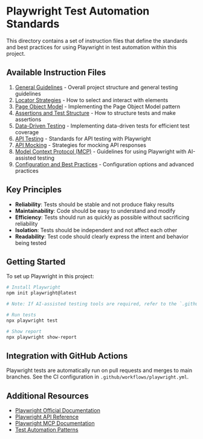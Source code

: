 # Playwright Test Automation Standards

This directory contains a set of instruction files that define the standards and best practices for using Playwright in test automation within this project.

## Available Instruction Files

1. [General Guidelines](playwright-general.md) - Overall project structure and general testing guidelines
2. [Locator Strategies](playwright-locators.md) - How to select and interact with elements
3. [Page Object Model](playwright-pom.md) - Implementing the Page Object Model pattern
4. [Assertions and Test Structure](playwright-assertions.md) - How to structure tests and make assertions
5. [Data-Driven Testing](playwright-data-driven-testing.md) - Implementing data-driven tests for efficient test coverage
6. [API Testing](playwright-api-testing.md) - Standards for API testing with Playwright
7. [API Mocking](playwright-api-mocking.md) - Strategies for mocking API responses
8. [Model Context Protocol (MCP)](playwright-mcp.md) - Guidelines for using Playwright with AI-assisted testing
9. [Configuration and Best Practices](playwright-config.md) - Configuration options and advanced practices

## Key Principles

- **Reliability**: Tests should be stable and not produce flaky results
- **Maintainability**: Code should be easy to understand and modify
- **Efficiency**: Tests should run as quickly as possible without sacrificing reliability
- **Isolation**: Tests should be independent and not affect each other
- **Readability**: Test code should clearly express the intent and behavior being tested

## Getting Started

To set up Playwright in this project:

```bash
# Install Playwright
npm init playwright@latest

# Note: If AI-assisted testing tools are required, refer to the `.github/copilot/` directory for GitHub Copilot setup or the `.cursor/rules/` directory for Cursor AI setup. Detailed instructions can also be found in the `README.md` file in the root directory.

# Run tests
npx playwright test

# Show report
npx playwright show-report
```

## Integration with GitHub Actions

Playwright tests are automatically run on pull requests and merges to main branches. See the CI configuration in `.github/workflows/playwright.yml`.

## Additional Resources

- [Playwright Official Documentation](https://playwright.dev/docs/intro)
- [Playwright API Reference](https://playwright.dev/docs/api/class-playwright)
- [Playwright MCP Documentation](https://playwright.dev/docs/mcp)
- [Test Automation Patterns](https://martinfowler.com/articles/practical-test-pyramid.html)
